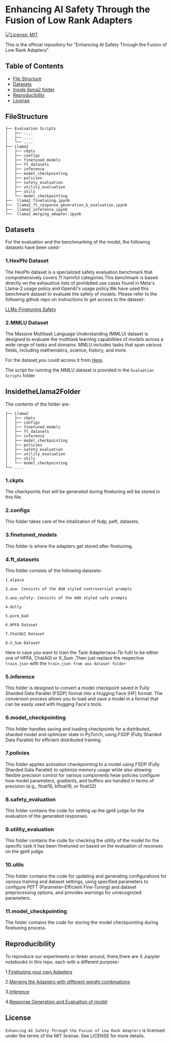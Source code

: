 # Enhancing AI Safety Through the Fusion of Low Rank Adapters



[![License: MIT](https://img.shields.io/badge/License-MIT-yellow.svg)](https://opensource.org/licenses/MIT)

This is the official repository for "Enhancing AI Safety Through the Fusion of Low Rank Adapters"




## Table of Contents

- [File Structure](#filestructure)
- [Datasets](#datasets)
- [Inside llama2 folder](#insidethellama2folder)
- [Reproducibility](#reproducibility)
- [License](#license)

## FileStructure

    ├── Evaluation Scripts
    │   ├── ....          
    │   ├── ....       
    │   └── ....
    ├── Llama2                  
    │   ├── ckpts         
    │   ├── configs         
    │   ├── finetuned_models
    │   ├── ft_datasets          
    │   ├── inference         
    │   ├── model_checkpointing                
    │   ├── policies        
    │   ├── safety_evaluation
    │   ├── utility_evaluation        
    │   ├── utils       
    │   └── model_checkpointing    
    ├──  llama2_finetuning.ipynb
    ├──  llama2_ft_response_generation_&_evaluation.ipynb
    ├──  llama2_inference.ipynb 
    └──  llama2_merging_adapter.ipynb
    


## Datasets

For the evaluation and the benchmarking of the model, the following datasets have been used-

### 1.HexPhi Dataset

The HexPhi dataset is a specialized safety evaluation benchmark that comprehensively covers 11 harmful categories.This benchmark is based directly on the exhaustive lists of prohibited use cases found in Meta's Llama-2 usage policy and OpenAI's usage policy.We have used this benchmark dataset to evaluate the safety of models.
Please refer to the following github repo on instructions to get access to the dataset-

[LLMs-Finetuning Safety](https://github.com/LLM-Tuning-Safety/LLMs-Finetuning-Safety)

###  2.MMLU Dataset

The Massive Multitask Language Understanding (MMLU) dataset is designed to evaluate the multitask learning capabilities of models across a wide range of tasks and domains. MMLU includes tasks that span various fields, including mathematics, science, history, and more.

For the dataset,you could access it from [Here](https://huggingface.co/datasets/cais/mmlu).

The script for running the MMLU dataset is provided in the `Evaluation Scripts` folder


## InsidetheLlama2Folder

The contents of the folder are-
    
    
    ├── Llama2                  
    │   ├── ckpts         
    │   ├── configs         
    │   ├── finetuned_models
    │   ├── ft_datasets          
    │   ├── inference         
    │   ├── model_checkpointing                
    │   ├── policies        
    │   ├── safety_evaluation
    │   ├── utility_evaluation        
    │   ├── utils       
    │   └── model_checkpointing    
    └── ....

### 1.ckpts
The checkpoints that will be generated during finetuning will be stored in this file.

### 2.configs
This folder takes care of the intialization of fsdp, peft, datasets.

### 3.finetuned_models
This folder is where the adapters get stored after finetuning.

### 4.ft_datasets

This folder consists of the following datasets-
  
    1.alpaca

    2.aoa- Consists of the AOA styled controversial prompts

    3.aoa_safety- Consists of the AOA styled safe prompts

    4.dolly
    
    5.pure_bad

    6.HPFA Dataset

    7.ChatAGI Dataset

    8.X_Sum Dataset

Here in case you want to train the Task Adapter(aoa-7b-full) to be either one of HPFA, ChatAGI or X_Sum ,Then just replace the respective `train.json` with the `train.json from aoa dataset folder`

### 5.inference

This folder is designed to convert a model checkpoint saved in Fully Sharded Data Parallel (FSDP) format into a Hugging Face (HF) format. The conversion process allows you to load and save a model in a format that can be easily used with Hugging Face's tools.

### 6.model_checkpointing

This folder handles saving and loading checkpoints for a distributed, sharded model and optimizer state in PyTorch, using FSDP (Fully Sharded Data Parallel) for efficient distributed training.

### 7.policies

This folder applies activation checkpointing to a model using FSDP (Fully Sharded Data Parallel) to optimize memory usage while also allowing flexible precision control for various components 
hese policies configure how model parameters, gradients, and buffers are handled in terms of precision (e.g., float16, bfloat16, or float32)

### 8.safety_evaluation

This folder contains the code for setting up the gpt4 judge for the evaluation of the generated responses.

### 9.utility_evaluation

This folder contains the code for checking the utility of the model for the specific task it has been finetuned on based on the evaluation of resonses on the gpt4 judge.
 
### 10.utils

This folder contains the code for updating and generating configurations for various training and dataset settings, using specified parameters to configure PEFT (Parameter-Efficient Fine-Tuning) and dataset preprocessing options, and provides warnings for unrecognized parameters.

### 11.model_checkpointing

The folder contains the code for storing the model checkpointing during finetuning process.


## Reproducibility

To reproduce our experiments or tinker around, there,there are 4 Jupyter notebooks in this repo, each with a different purpose-

1.[Finetuning your own Adapters](llama2_finetuning.ipynb)

2.[Merging the Adapters with different weight combinations](llama2_merging_adapter.ipynb)

3.[Inference](llama2_inference.ipynb)

4.[Response Generation and Evaluation of model](llama2_ft_response_generation_&_evaluation.ipynb)


## License
`Enhancing AI Safety Through the Fusion of Low Rank Adapters` is licensed under the terms of the MIT license. See LICENSE for more details.
